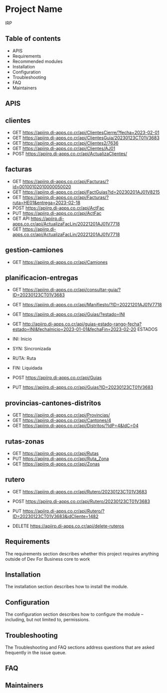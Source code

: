 # Project Name

IRP

## Table of contents
- APIS
- Requirements
- Recommended modules
- Installation
- Configuration
- Troubleshooting
- FAQ
- Maintainers
## APIS

clientes
-------------------------------------
- GET
https://apiirp.di-apps.co.cr/api/ClientesCierre/?fecha=2023-02-01
- GET
https://apiirp.di-apps.co.cr/api/ClientesGuia/20230123CT01V3683
- GET
https://apiirp.di-apps.co.cr/api/Clientes2/7636
- GET
https://apiirp.di-apps.co.cr/api/Clientes/AJ01
- POST
https://apiirp.di-apps.co.cr/api/ActualizaClientes/

facturas
-------------------------------------
- GET
https://apiirp.di-apps.co.cr/api/Facturas/?id=00100102010000050020
- GET
https://apiirp.di-apps.co.cr/api/FactGuias?id=20230201AJ01V8215
- GET
https://apiirp.di-apps.co.cr/api/Facturas/?ruta=HE01&entrega=2023-02-18
- POST
https://apiirp.di-apps.co.cr/api/ActFac
- PUT
https://apiirp.di-apps.co.cr/api/ActFac
- GET
API https://apiirp.di-apps.co.cr/api/ActualizaFacLin/20221201AJ01V7718
- GET
https://apiirp.di-apps.co.cr/api/ActualizaFacLin/20221201AJ01V7718

gestion-camiones
-------------------------------------
- GET
https://apiirp.di-apps.co.cr/api/Camiones


planificacion-entregas
-------------------------------------
- GET
https://apiirp.di-apps.co.cr/api/consultar-guia/?ID=20230123CT01V3683
- GET
https://apiirp.di-apps.co.cr/api/Manifiesto/?ID=20221201AJ01V7718
- GET
https://apiirp.di-apps.co.cr/api/Guias/?estado=INI
- GET
http://apiirp.di-apps.co.cr/api/guias-estado-rango-fecha?estado=INI&fechaInicio=2023-01-01&fechaFin=2023-02-20
ESTADOS
- INI: Inicio
- SYN: Sincronizada
- RUTA: Ruta
- FIN: Liquidada

- POST
https://apiirp.di-apps.co.cr/api/Guias
- PUT
https://apiirp.di-apps.co.cr/api/Guias?ID=20230123CT01V3683


provincias-cantones-distritos
-------------------------------------
- GET
https://apiirp.di-apps.co.cr/api/Provincias/
- GET
https://apiirp.di-apps.co.cr/api/Cantones/4
- GET
https://apiirp.di-apps.co.cr/api/Distritos/?IdP=4&IdC=04



rutas-zonas
-------------------------------------
- GET
https://apiirp.di-apps.co.cr/api/Rutas
- PUT
https://apiirp.di-apps.co.cr/api/Ruta_Zona
- GET
https://apiirp.di-apps.co.cr/api/Zonas


rutero
-------------------------------------
- GET
https://apiirp.di-apps.co.cr/api/Rutero/20230123CT01V3683
- POST
https://apiirp.di-apps.co.cr/api/Rutero/20230123CT01V3683
- PUT
https://apiirp.di-apps.co.cr/api/Rutero/?ID=20230123CT01V3683&idCliente=1482

- DELETE
https://apiirp.di-apps.co.cr/api/delete-ruteros


## Requirements

The requirements section describes whether this project requires anything outside of Dev For Business core to work


## Installation 

The installation section describes how to install the module.

## Configuration

The configuration section describes how to configure the module – including, but not limited to, permissions. 

## Troubleshooting

The Troubleshooting and FAQ sections address questions that are asked frequently in the issue queue. 

## FAQ

## Maintainers
